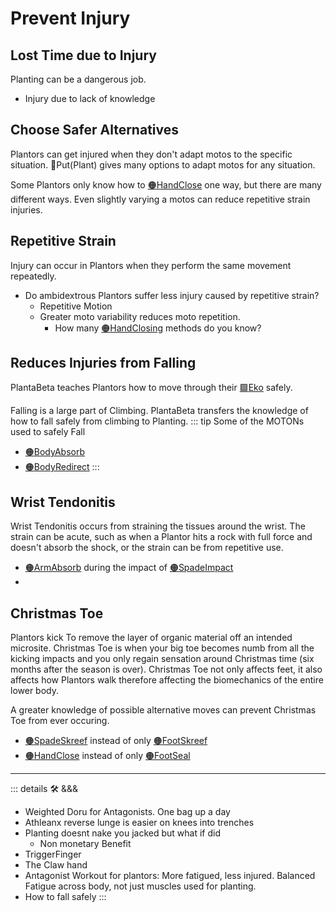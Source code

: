 # Prevent Injury

## Lost Time due to Injury

Planting can be a dangerous job.

- Injury due to lack of knowledge

## Choose Safer Alternatives

Plantors can get injured when they don't adapt motos to the specific situation. 🔷<beta>Put(<ekos>Plant</ekos>)</beta> gives many options to adapt motos for any situation.

Some Plantors only know how to [🟠<motor>HandClose</motor>](/encyclopedia/MOTON/ManoMOTON/HandClose) one way, but there are many different ways. Even slightly varying a motos can reduce repetitive strain injuries.

## Repetitive Strain

Injury can occur in Plantors when they perform the same movement repeatedly.

- Do ambidextrous Plantors suffer less injury caused by repetitive strain?
    - Repetitive Motion
    - Greater moto variability reduces moto repetition.
        - How many [🟠<motor>HandClosing</motor>](/encyclopedia/MOTON/ManoMOTON/HandClose)  methods do you know?

## Reduces Injuries from Falling

PlantaBeta teaches Plantors how to move through their [🟩<ekos>Eko</ekos>](/encyclopedia/Eko/EcoOverview) safely.

Falling is a large part of Climbing. PlantaBeta transfers the knowledge of how to fall safely from climbing to Planting.
::: tip Some of the MOTONs used to safely Fall

- [🟠<motor>BodyAbsorb</motor>](/encyclopedia/MOTON/BodyMOTON/BodyAbsorb)
- [🟠<motor>BodyRedirect</motor>](/encyclopedia/MOTON/BodyMOTON/BodyRedirect)
:::

## Wrist Tendonitis

Wrist Tendonitis occurs from straining the tissues around the wrist. The strain can be acute, such as when a Plantor hits a rock with full force and doesn't absorb the shock, or the strain can be from repetitive use.

- [🟠<motor>ArmAbsorb</motor>](/encyclopedia/MOTON/ArmMOTON/ArmAbsorb) during the impact of [🟠<motor>SpadeImpact</motor>](/encyclopedia/MOTON/InstrumentMOTON/Spade/SpadeImpact)
-

## Christmas Toe

Plantors kick To remove the layer of organic material off an intended microsite. Christmas Toe is when your big toe becomes numb from all the kicking impacts and you only regain sensation around Christmas time (six months after the season is over). Christmas Toe not only affects feet, it also affects how Plantors walk therefore affecting the biomechanics of the entire lower body.

A greater knowledge of possible alternative moves can prevent Christmas Toe from ever occuring.

- [🟠<motor>SpadeSkreef</motor>](/encyclopedia/InstrumentMOTON/SpadeMOTON/SpadeSkreef) instead of only [🟠<motor>FootSkreef</motor>](/encyclopedia/MOTON/FootMOTON/FootSkreef)
- [🟠<motor>HandClose</motor>](/encyclopedia/MOTON/ManoMOTON/HandClose) instead of only [🟠<motor>FootSeal</motor>](/encyclopedia/MOTON/FootMOTON/FootSeal)

---

<!-- =================================================== -->
<!-- =================================================== -->
<!-- =================================================== -->
<!-- =================================================== -->
<!-- =================================================== -->
::: details 🛠 <dev>&&&</dev>

- Weighted Doru for Antagonists. One bag up a day
- Athleanx  reverse lunge is easier on knees into trenches
- Planting doesnt nake you jacked but what if did
    - Non monetary Benefit
- TriggerFinger
- The Claw hand
- Antagonist Workout for plantors: More fatigued, less injured. Balanced Fatigue across body, not just muscles used for planting.
- How to fall safely
:::
